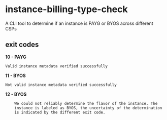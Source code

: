 # instance-billing-type-check
A CLI tool to determine if an instance is PAYG or BYOS across different CSPs

## exit codes
**10 - PAYG**

	Valid instance metadata verified successfully

**11 - BYOS**

	Not valid instance metadata verified successfully

**12 - BYOS**

        We could not reliably determine the flavor of the instance. The
        instance is labeled as BYOS, the uncertainty of the determination
        is indicated by the different exit code.
